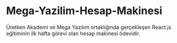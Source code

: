 # Mega-Yazilim-Hesap-Makinesi
Üretken Akademi ve Mega Yazılım ortaklığında gerçekleşen React.js eğitiminin ilk hafta görevi olan hesap makinesi ödevidir.
